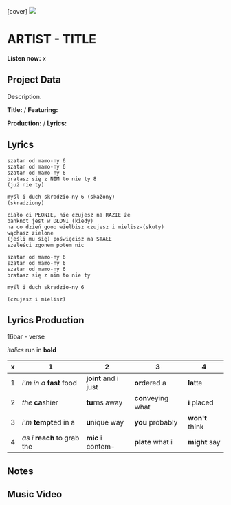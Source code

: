 [cover] ![](57175019_319474918741616_8502199518755923887_n.jpg)

# ARTIST - TITLE

**Listen now:** x

## Project Data

Description.


**Title:**  / **Featuring:** 

**Production:**  / **Lyrics:** 

## Lyrics

```
szatan od mamo-ny 6
szatan od mamo-ny 6
szatan od mamo-ny 6
bratasz się z NIM to nie ty 8
(już nie ty)

myśl i duch skradzio-ny 6 (skażony)
(skradziony)

ciało ci PŁONIE, nie czujesz na RAZIE że 
banknot jest w DŁONI (kiedy)
na co dzień gooo wielbisz czujesz i mielisz-(skuty)
wąchasz zielone
(jeśli mu się) poświęcisz na STAŁE
szeleści zgonem potem nic

szatan od mamo-ny 6
szatan od mamo-ny 6
szatan od mamo-ny 6
bratasz się z nim to nie ty

myśl i duch skradzio-ny 6

(czujesz i mielisz)

```

## Lyrics Production

16bar - verse

*italics* run in
**bold**

| x | 1 | 2 | 3 | 4 |
|---|---|---|---|---|
| 1 | *i'm in a* **fast** food | **joint** and i just  | **or**dered a  | **la**tte  |
| 2 | *the* **ca**shier | **tu**rns away  |  **con**veying what |  **i** placed |
| 3 | *i'm* **tempt**ed in a | **u**nique way  |  **you** probably |  **won't** think |
| 4 | *as i* **reach** to grab the |  **mic** i contem-  | **plate** what i | **might** say |

## Notes

## Music Video
